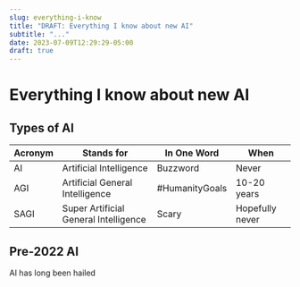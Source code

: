 ```yaml
---
slug: everything-i-know
title: "DRAFT: Everything I know about new AI"
subtitle: "..."
date: 2023-07-09T12:29:29-05:00
draft: true
---
```


# Everything I know about new AI

## Types of AI

| Acronym | Stands for | In One Word | When |
| ----------- | ----------- | ----------- | ----------- |
| AI | Artificial Intelligence | Buzzword | Never |
| AGI | Artificial General Intelligence | #HumanityGoals | 10-20 years |
| SAGI | Super Artificial General Intelligence | Scary | Hopefully never |

## Pre-2022 AI

<!--begin-->

AI has long been hailed